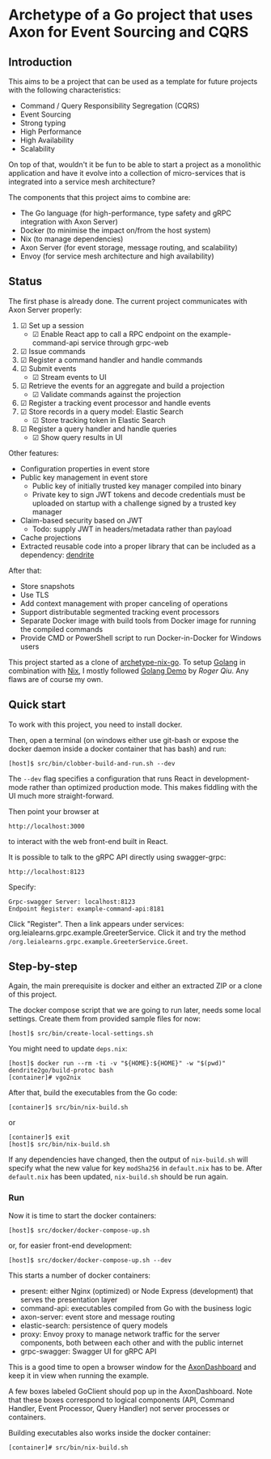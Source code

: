 # Archetype of a Go project that uses Axon for Event Sourcing and CQRS

## Introduction

This aims to be a project that can be used as a template for future
projects with the following characteristics:
* Command / Query Responsibility Segregation (CQRS)
* Event Sourcing
* Strong typing
* High Performance
* High Availability
* Scalability

On top of that, wouldn't it be fun to be able to start a project as a monolithic application
and have it evolve into a collection of micro-services that is integrated into a service mesh architecture?

The components that this project aims to combine are:
* The Go language (for high-performance, type safety and gRPC integration with Axon Server)
* Docker (to minimise the impact on/from the host system)
* Nix (to manage dependencies)
* Axon Server (for event storage, message routing, and scalability)
* Envoy (for service mesh architecture and high availability)

## Status

The first phase is already done.
The current project communicates with Axon Server properly:
1. ☑ Set up a session
   *  ☑ Enable React app to call a RPC endpoint on the example-command-api service through grpc-web
2. ☑ Issue commands
3. ☑ Register a command handler and handle commands
4. ☑ Submit events
   * ☑ Stream events to UI
5. ☑ Retrieve the events for an aggregate and build a projection
   * ☑ Validate commands against the projection
6. ☑ Register a tracking event processor and handle events
7. ☑ Store records in a query model: Elastic Search
   * ☑ Store tracking token in Elastic Search
8. ☑ Register a query handler and handle queries
   * ☑ Show query results in UI

Other features:

* Configuration properties in event store
* Public key management in event store
  * Public key of initially trusted key manager compiled into binary
  * Private key to sign JWT tokens and decode credentials must be uploaded on startup with a challenge signed by a trusted key manager
* Claim-based security based on JWT
  * Todo: supply JWT in headers/metadata rather than payload
* Cache projections
* Extracted reusable code into a proper library that can be included as a dependency:
  [dendrite](https://github.com/dendrite2go/dendrite)

After that:

* Store snapshots
* Use TLS
* Add context management with proper canceling of operations
* Support distributable segmented tracking event processors
* Separate Docker image with build tools from Docker image for running the
compiled commands
* Provide CMD or PowerShell script to run Docker-in-Docker for Windows users

This project started as a clone of [archetype-nix-go](https://github.com/dendrite2go/archetype-nix-go).
To setup [Golang](https://golang.org) in combination with [Nix](https://nixos.org/nix/), I mostly followed [Golang Demo](https://github.com/MatrixAI/Golang-Demo)
by _Roger Qiu_. Any flaws are of course my own.

## Quick start

To work with this project, you need to install docker.

Then, open a terminal (on windows either use git-bash or expose the docker daemon inside a docker container that has bash) and run:
```
[host]$ src/bin/clobber-build-and-run.sh --dev
```
The `--dev` flag specifies a configuration that runs React in development-mode rather than optimized production mode.
This makes fiddling with the UI much more straight-forward.

Then point your browser at
```
http://localhost:3000
```
to interact with the web front-end built in React.

It is possible to talk to the gRPC API directly using swagger-grpc:
```
http://localhost:8123
```
Specify:
```
Grpc-swagger Server: localhost:8123
Endpoint Register: example-command-api:8181
```
Click "Register".
Then a link appears under services: org.leialearns.grpc.example.GreeterService.
Click it and try the method `/org.leialearns.grpc.example.GreeterService.Greet`.

## Step-by-step

Again, the main prerequisite is docker and either an extracted ZIP or a
clone of this project.

The docker compose script that we are going to run later, needs some local settings.
Create them from provided sample files for now:
```
[host]$ src/bin/create-local-settings.sh
```

You might need to update `deps.nix`:
```
[host]$ docker run --rm -ti -v "${HOME}:${HOME}" -w "$(pwd)" dendrite2go/build-protoc bash
[container]# vgo2nix
```

After that, build the executables from the Go code:
```
[container]$ src/bin/nix-build.sh
```
or
```
[container]$ exit
[host]$ src/bin/nix-build.sh
```
If any dependencies have changed, then the output of `nix-build.sh` will specify what the new value for key `modSha256` in `default.nix` has to be.
After `default.nix` has been updated, `nix-build.sh` should be run again.

### Run

Now it is time to start the docker containers:
```
[host]$ src/docker/docker-compose-up.sh
```
or, for easier front-end development:
```
[host]$ src/docker/docker-compose-up.sh --dev
```
This starts a number of docker containers:
* present: either Nginx (optimized) or Node Express (development) that serves the presentation layer
* command-api: executables compiled from Go with the business logic
* axon-server: event store and message routing
* elastic-search: persistence of query models
* proxy: Envoy proxy to manage network traffic for the server components, both between each other and with the public internet
* grpc-swagger: Swagger UI for gRPC API

This is a good time to open a browser window for the [AxonDashboard](http://localhost:8024) and keep it in view when running the example.

A few boxes labeled GoClient should pop up in the AxonDashboard.
Note that these boxes correspond to logical components (API, Command Handler, Event Processor, Query Handler) not server processes or containers.

Building executables also works inside the docker container:
```
[container]# src/bin/nix-build.sh
```
